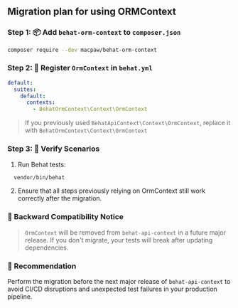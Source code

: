## Migration plan for using ORMContext

### Step 1: 📦 Add `behat-orm-context` to `composer.json`
```bash
composer require --dev macpaw/behat-orm-context
```

### Step 2: 🧩 Register `OrmContext` in `behat.yml`
```yaml
default:
  suites:
    default:
      contexts:
        - BehatOrmContext\Context\OrmContext

```
> If you previously used `BehatApiContext\Context\OrmContext`, replace it with `BehatOrmContext\Context\OrmContext`

### Step 3: 🧪 Verify Scenarios
1. Run Behat tests:
```bash
  vendor/bin/behat
```

2. Ensure that all steps previously relying on OrmContext still work correctly after the migration.

### 🚨 Backward Compatibility Notice
> `OrmContext` will be removed from `behat-api-context` in a future major release. If you don't migrate, your tests will break after updating dependencies.

### 🔔 Recommendation
Perform the migration before the next major release of `behat-api-context` to avoid CI/CD disruptions and unexpected test failures in your production pipeline.